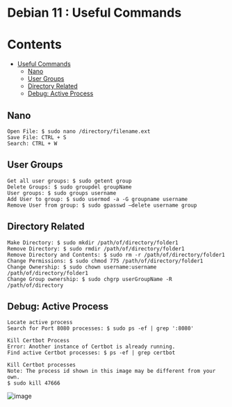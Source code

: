 # Debian 11 : Useful Commands

# Contents
- [Useful Commands](#useful-commands)
  - [Nano](#nano)
  - [User Groups](#user-groups)
  - [Directory Related](#directory-related)
  - [Debug: Active Process](#debug-active-process)

## Nano
```
Open File: $ sudo nano /directory/filename.ext
Save File: CTRL + S
Search: CTRL + W
```
## User Groups
```
Get all user groups: $ sudo getent group
Delete Groups: $ sudo groupdel groupName
User groups: $ sudo groups username
Add User to group: $ sudo usermod -a -G groupname username
Remove User from group: $ sudo gpasswd –delete username group
```
## Directory Related
```
Make Directory: $ sudo mkdir /path/of/directory/folder1
Remove Directory: $ sudo rmdir /path/of/directory/folder1
Remove Directory and Contents: $ sudo rm -r /path/of/directory/folder1
Change Permissions: $ sudo chmod 775 /path/of/directory/folder1
Change Ownership: $ sudo chown username:username  /path/of/directory/folder1
Change Group ownership: $ sudo chgrp userGroupName -R /path/of/directory
```

## Debug: Active Process
```
Locate active process
Search for Port 8080 processes: $ sudo ps -ef | grep ':8080'

Kill Certbot Process
Error: Another instance of Certbot is already running.
Find active Certbot processes: $ ps -ef | grep certbot

Kill Certbot processes
Note: The process id shown in this image may be different from your own.
$ sudo kill 47666
```
![image](https://user-images.githubusercontent.com/50721672/176333367-e3a35347-c348-4123-aaa6-fe2634bf3c26.png)
